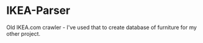 # IKEA-Parser
Old IKEA.com crawler - I've used that to create database of furniture for my other project.
